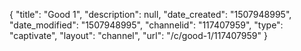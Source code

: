 {
    "title": "Good 1",
    "description": null,
    "date_created": "1507948995",
    "date_modified": "1507948995",
    "channelid": "117407959",
    "type": "captivate",
    "layout": "channel",
    "url": "\/c\/good-1\/117407959"
}